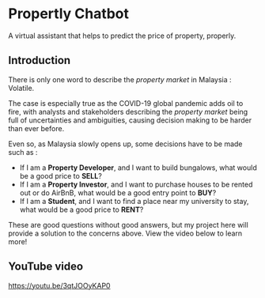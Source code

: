 # Propertly Chatbot
A virtual assistant that helps to predict the price of property, properly.

## Introduction
There is only one word to describe the *property market* in Malaysia : Volatile.

The case is especially true as the COVID-19 global pandemic adds oil to fire, with analysts and stakeholders describing the *property market* being full of uncertainties and ambiguities, causing decision making to be harder than ever before.

Even so, as Malaysia slowly opens up, some decisions have to be made such as :
- If I am a **Property Developer**, and I want to build bungalows, what would be a good price to **SELL**?
- If I am a **Property Investor**, and I want to purchase houses to be rented out or do AirBnB, what would be a good entry point to **BUY**?
- If I am a **Student**, and I want to find a place near my university to stay, what would be a good price to **RENT**?

These are good questions without good answers, but my project here will provide a solution to the concerns above. View the video below to learn more!

## YouTube video
https://youtu.be/3qtJOOyKAP0
